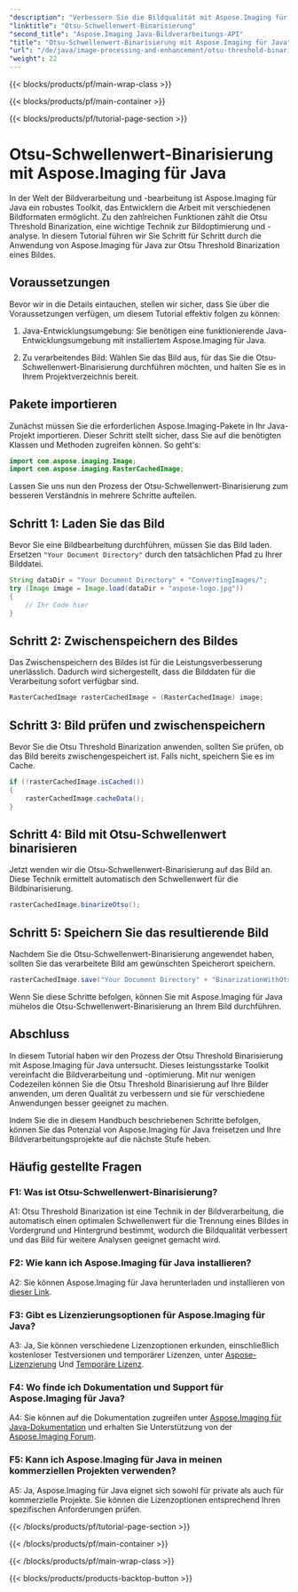 ```yaml
---
"description": "Verbessern Sie die Bildqualität mit Aspose.Imaging für Javas Otsu Threshold Binarization. Folgen Sie unserer Schritt-für-Schritt-Anleitung für exzellente Bildverarbeitung."
"linktitle": "Otsu-Schwellenwert-Binarisierung"
"second_title": "Aspose.Imaging Java-Bildverarbeitungs-API"
"title": "Otsu-Schwellenwert-Binarisierung mit Aspose.Imaging für Java"
"url": "/de/java/image-processing-and-enhancement/otsu-threshold-binarization/"
"weight": 22
---
```


{{< blocks/products/pf/main-wrap-class >}}

{{< blocks/products/pf/main-container >}}

{{< blocks/products/pf/tutorial-page-section >}}

# Otsu-Schwellenwert-Binarisierung mit Aspose.Imaging für Java

In der Welt der Bildverarbeitung und -bearbeitung ist Aspose.Imaging für Java ein robustes Toolkit, das Entwicklern die Arbeit mit verschiedenen Bildformaten ermöglicht. Zu den zahlreichen Funktionen zählt die Otsu Threshold Binarization, eine wichtige Technik zur Bildoptimierung und -analyse. In diesem Tutorial führen wir Sie Schritt für Schritt durch die Anwendung von Aspose.Imaging für Java zur Otsu Threshold Binarization eines Bildes.

## Voraussetzungen

Bevor wir in die Details eintauchen, stellen wir sicher, dass Sie über die Voraussetzungen verfügen, um diesem Tutorial effektiv folgen zu können:

1. Java-Entwicklungsumgebung: Sie benötigen eine funktionierende Java-Entwicklungsumgebung mit installiertem Aspose.Imaging für Java.

2. Zu verarbeitendes Bild: Wählen Sie das Bild aus, für das Sie die Otsu-Schwellenwert-Binarisierung durchführen möchten, und halten Sie es in Ihrem Projektverzeichnis bereit.

## Pakete importieren

Zunächst müssen Sie die erforderlichen Aspose.Imaging-Pakete in Ihr Java-Projekt importieren. Dieser Schritt stellt sicher, dass Sie auf die benötigten Klassen und Methoden zugreifen können. So geht's:

```java
import com.aspose.imaging.Image;
import com.aspose.imaging.RasterCachedImage;
```

Lassen Sie uns nun den Prozess der Otsu-Schwellenwert-Binarisierung zum besseren Verständnis in mehrere Schritte aufteilen.

## Schritt 1: Laden Sie das Bild


Bevor Sie eine Bildbearbeitung durchführen, müssen Sie das Bild laden. Ersetzen `"Your Document Directory"` durch den tatsächlichen Pfad zu Ihrer Bilddatei. 

```java
String dataDir = "Your Document Directory" + "ConvertingImages/";
try (Image image = Image.load(dataDir + "aspose-logo.jpg"))
{
    // Ihr Code hier
}
```

## Schritt 2: Zwischenspeichern des Bildes

Das Zwischenspeichern des Bildes ist für die Leistungsverbesserung unerlässlich. Dadurch wird sichergestellt, dass die Bilddaten für die Verarbeitung sofort verfügbar sind.

```java
RasterCachedImage rasterCachedImage = (RasterCachedImage) image;
```

## Schritt 3: Bild prüfen und zwischenspeichern

Bevor Sie die Otsu Threshold Binarization anwenden, sollten Sie prüfen, ob das Bild bereits zwischengespeichert ist. Falls nicht, speichern Sie es im Cache.

```java
if (!rasterCachedImage.isCached())
{
    rasterCachedImage.cacheData();
}
```

## Schritt 4: Bild mit Otsu-Schwellenwert binarisieren

Jetzt wenden wir die Otsu-Schwellenwert-Binarisierung auf das Bild an. Diese Technik ermittelt automatisch den Schwellenwert für die Bildbinarisierung.

```java
rasterCachedImage.binarizeOtsu();
```

## Schritt 5: Speichern Sie das resultierende Bild

Nachdem Sie die Otsu-Schwellenwert-Binarisierung angewendet haben, sollten Sie das verarbeitete Bild am gewünschten Speicherort speichern.

```java
rasterCachedImage.save("Your Document Directory" + "BinarizationWithOtsuThreshold_out.jpg");
```

Wenn Sie diese Schritte befolgen, können Sie mit Aspose.Imaging für Java mühelos die Otsu-Schwellenwert-Binarisierung an Ihrem Bild durchführen.

## Abschluss

In diesem Tutorial haben wir den Prozess der Otsu Threshold Binarisierung mit Aspose.Imaging für Java untersucht. Dieses leistungsstarke Toolkit vereinfacht die Bildverarbeitung und -optimierung. Mit nur wenigen Codezeilen können Sie die Otsu Threshold Binarisierung auf Ihre Bilder anwenden, um deren Qualität zu verbessern und sie für verschiedene Anwendungen besser geeignet zu machen.

Indem Sie die in diesem Handbuch beschriebenen Schritte befolgen, können Sie das Potenzial von Aspose.Imaging für Java freisetzen und Ihre Bildverarbeitungsprojekte auf die nächste Stufe heben.

## Häufig gestellte Fragen

### F1: Was ist Otsu-Schwellenwert-Binarisierung?

A1: Otsu Threshold Binarization ist eine Technik in der Bildverarbeitung, die automatisch einen optimalen Schwellenwert für die Trennung eines Bildes in Vordergrund und Hintergrund bestimmt, wodurch die Bildqualität verbessert und das Bild für weitere Analysen geeignet gemacht wird.

### F2: Wie kann ich Aspose.Imaging für Java installieren?

A2: Sie können Aspose.Imaging für Java herunterladen und installieren von [dieser Link](https://releases.aspose.com/imaging/java/).

### F3: Gibt es Lizenzierungsoptionen für Aspose.Imaging für Java?

A3: Ja, Sie können verschiedene Lizenzoptionen erkunden, einschließlich kostenloser Testversionen und temporärer Lizenzen, unter [Aspose-Lizenzierung](https://purchase.aspose.com/buy) Und [Temporäre Lizenz](https://purchase.aspose.com/temporary-license/).

### F4: Wo finde ich Dokumentation und Support für Aspose.Imaging für Java?

A4: Sie können auf die Dokumentation zugreifen unter [Aspose.Imaging für Java-Dokumentation](https://reference.aspose.com/imaging/java/) und erhalten Sie Unterstützung von der [Aspose.Imaging Forum](https://forum.aspose.com/).

### F5: Kann ich Aspose.Imaging für Java in meinen kommerziellen Projekten verwenden?

A5: Ja, Aspose.Imaging für Java eignet sich sowohl für private als auch für kommerzielle Projekte. Sie können die Lizenzoptionen entsprechend Ihren spezifischen Anforderungen prüfen.

{{< /blocks/products/pf/tutorial-page-section >}}

{{< /blocks/products/pf/main-container >}}

{{< /blocks/products/pf/main-wrap-class >}}

{{< blocks/products/products-backtop-button >}}